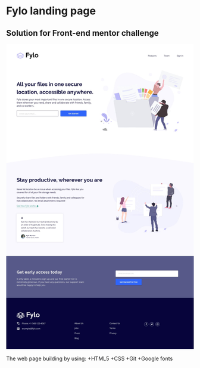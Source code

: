 # Fylo landing page

## Solution for Front-end mentor challenge

![**The web page look like:**](./images/desktop-design.jpg)

The web page building by using:
+HTML5
+CSS
+Git
+Google fonts
